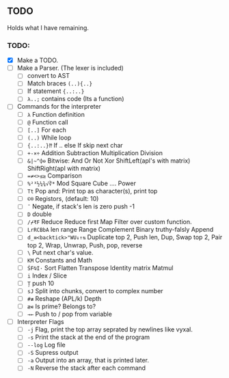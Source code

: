 ## TODO
Holds what I have remaining.

### TODO:
- [x] Make a TODO.
- [ ] Make a Parser. (The lexer is included)
    - [ ] convert to AST
    - [ ] Match braces `(..){..}`
    - [ ] If statement `{..:..}`
    - [ ] `λ..;` contains code (Its a function)
- [ ] Commands for the interpreter
    - [ ] `λ` Function definition
    - [ ] `@` Function call
    - [ ] `[..]` For each
    - [ ] `(..)` While loop
    - [ ] `{..:..}⁇` If .. else If skip next char
    - [ ] `+-×÷` Addition Subtraction Multiplication Division
    - [ ] `&|~^⌽⊖` Bitwise: And Or Not Xor ShiftLeft(apl's with matrix) ShiftRight(apl with matrix)
    - [ ] `=≠<>≤≥` Comparison 
    - [ ] `%²³½¼¾√∛*` Mod Square Cube .... Power
    - [ ] `Tt` Pop and: Print top as character(s), print top
    - [ ] `©®` Registors, (default: 10)
    - [ ] `¯` Negate, if stack's len is zero push -1
    - [ ] `D` double
    - [ ] `/⌿₹F` Reduce Reduce first Map Filter over custom function.
    - [ ] `LrRCBbA` len range Range Complement Binary truthy-falsly Append
    - [ ] `d_≡<backtick>"WU↓↑⇅` Duplicate top 2, Push len, Dup, Swap top 2, Pair top 2, Wrap, Unwrap, Push, pop, reverse
    - [ ] `\` Put next char's value.
    - [ ] `KM` Constants and Math
    - [ ] `ŚF⍉I·` Sort Flatten Transpose Identity matrix Matmul
    - [ ] `i` Index / Slice
    - [ ] `Ț` push 10
    - [ ] `sJ` Split into chunks, convert to complex number
    - [ ] `#≢` Reshape (APL/k) Depth
    - [ ] `æ∊` Is prime? Belongs to?
    - [ ] `→←` Push to / pop from variable
- [ ] Interpreter Flags
    - [ ] `-j` Flag, print the top array seprated by newlines like vyxal.
    - [ ] `-s` Print the stack at the end of the program
    - [ ] `--log` Log file
    - [ ] `-S` Supress output
    - [ ] `-a` Output into an array, that is printed later.
    - [ ] `-N` Reverse the stack after each command
